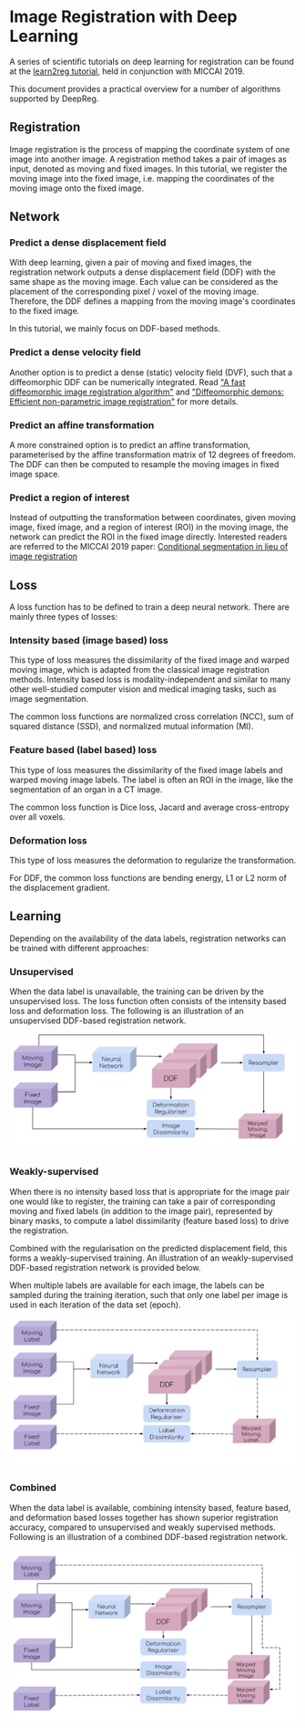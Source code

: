 # Image Registration with Deep Learning

A series of scientific tutorials on deep learning for registration can be found at the
[learn2reg tutorial](https://learn2reg.github.io/), held in conjunction with
MICCAI 2019.

This document provides a practical overview for a number of algorithms supported by
DeepReg.

## Registration

Image registration is the process of mapping the coordinate system of one image into
another image. A registration method takes a pair of images as input, denoted as moving
and fixed images. In this tutorial, we register the moving image into the fixed image,
i.e. mapping the coordinates of the moving image onto the fixed image.

<!---
@Yunguan
We could provide some clinical applications of registration.

Personally, this page is for people do not understand the registration,
or people who do not know our work very well.
Sampling options are too advanced and maybe not related.

They can be simply a random pair of images from all the training images
available. They may however require more advanced sampling. For instance, when multiple
subjects each having multiple available images, please see more sampling options in
[Training data sampling options](tutorial_sampling.md).
-->

## Network

### Predict a dense displacement field

With deep learning, given a pair of moving and fixed images, the registration network
outputs a dense displacement field (DDF) with the same shape as the moving image. Each
value can be considered as the placement of the corresponding pixel / voxel of the
moving image. Therefore, the DDF defines a mapping from the moving image's coordinates
to the fixed image.

In this tutorial, we mainly focus on DDF-based methods.

### Predict a dense velocity field

Another option is to predict a dense (static) velocity field (DVF), such that a
diffeomorphic DDF can be numerically integrated. Read
["A fast diffeomorphic image registration algorithm"](http://citeseerx.ist.psu.edu/viewdoc/download?doi=10.1.1.474.1033&rep=rep1&type=pdf)
and
["Diffeomorphic demons: Efficient non-parametric image registration"](http://www-sop.inria.fr/asclepios/Publications/Tom.Vercauteren/DiffeoDemons-NeuroImage08-Vercauteren.pdf)
for more details.

### Predict an affine transformation

A more constrained option is to predict an affine transformation, parameterised by the
affine transformation matrix of 12 degrees of freedom. The DDF can then be computed to
resample the moving images in fixed image space.

### Predict a region of interest

Instead of outputting the transformation between coordinates, given moving image, fixed
image, and a region of interest (ROI) in the moving image, the network can predict the
ROI in the fixed image directly. Interested readers are referred to the MICCAI 2019
paper:
[Conditional segmentation in lieu of image registration](https://arxiv.org/abs/1907.00438)

## Loss

A loss function has to be defined to train a deep neural network. There are mainly three
types of losses:

### Intensity based (image based) loss

This type of loss measures the dissimilarity of the fixed image and warped moving image,
which is adapted from the classical image registration methods. Intensity based loss is
modality-independent and similar to many other well-studied computer vision and medical
imaging tasks, such as image segmentation.

The common loss functions are normalized cross correlation (NCC), sum of squared
distance (SSD), and normalized mutual information (MI).

### Feature based (label based) loss

This type of loss measures the dissimilarity of the fixed image labels and warped moving
image labels. The label is often an ROI in the image, like the segmentation of an organ
in a CT image.

The common loss function is Dice loss, Jacard and average cross-entropy over all voxels.

### Deformation loss

This type of loss measures the deformation to regularize the transformation.

For DDF, the common loss functions are bending energy, L1 or L2 norm of the displacement
gradient.

## Learning

Depending on the availability of the data labels, registration networks can be trained
with different approaches:

### Unsupervised

When the data label is unavailable, the training can be driven by the unsupervised loss.
The loss function often consists of the intensity based loss and deformation loss. The
following is an illustration of an unsupervised DDF-based registration network.

![Unsupervised DDF-based registration network](../_images/registration-ddf-nn-unsupervised.svg ":size=600")

### Weakly-supervised

When there is no intensity based loss that is appropriate for the image pair one would
like to register, the training can take a pair of corresponding moving and fixed labels
(in addition to the image pair), represented by binary masks, to compute a label
dissimilarity (feature based loss) to drive the registration.

Combined with the regularisation on the predicted displacement field, this forms a
weakly-supervised training. An illustration of an weakly-supervised DDF-based
registration network is provided below.

When multiple labels are available for each image, the labels can be sampled during the
training iteration, such that only one label per image is used in each iteration of the
data set (epoch).

![Weakly-supervised DDF-based registration network](../_images/registration-ddf-nn-weakly-supervised.svg ":size=600")

### Combined

When the data label is available, combining intensity based, feature based, and
deformation based losses together has shown superior registration accuracy, compared to
unsupervised and weakly supervised methods. Following is an illustration of a combined
DDF-based registration network.

![Combined DDF-based registration network](../_images/registration-ddf-nn-combined.svg ":size=600")
